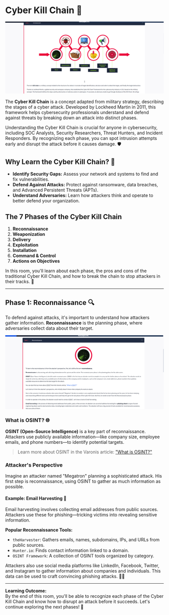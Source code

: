 # Cyber Kill Chain 🚀

![Cyber Kill Chain Diagram](1.png)

The **Cyber Kill Chain** is a concept adapted from military strategy, describing the stages of a cyber attack. Developed by Lockheed Martin in 2011, this framework helps cybersecurity professionals understand and defend against threats by breaking down an attack into distinct phases.

Understanding the Cyber Kill Chain is crucial for anyone in cybersecurity, including SOC Analysts, Security Researchers, Threat Hunters, and Incident Responders. By recognizing each phase, you can spot intrusion attempts early and disrupt the attack before it causes damage. 🛡️

## Why Learn the Cyber Kill Chain? 🤔

- **Identify Security Gaps:** Assess your network and systems to find and fix vulnerabilities.
- **Defend Against Attacks:** Protect against ransomware, data breaches, and Advanced Persistent Threats (APTs).
- **Understand Adversaries:** Learn how attackers think and operate to better defend your organization.

## The 7 Phases of the Cyber Kill Chain

1. **Reconnaissance**
2. **Weaponization**
3. **Delivery**
4. **Exploitation**
5. **Installation**
6. **Command & Control**
7. **Actions on Objectives**

In this room, you'll learn about each phase, the pros and cons of the traditional Cyber Kill Chain, and how to break the chain to stop attackers in their tracks. 🛑

---

## Phase 1: Reconnaissance 🔍

To defend against attacks, it's important to understand how attackers gather information. **Reconnaissance** is the planning phase, where adversaries collect data about their target.

![Reconnaissance](2.png)

### What is OSINT? 🌐

**OSINT (Open-Source Intelligence)** is a key part of reconnaissance. Attackers use publicly available information—like company size, employee emails, and phone numbers—to identify potential targets.

> Learn more about OSINT in the Varonis article: ["What is OSINT?"](https://www.varonis.com/blog/what-is-osint)

### Attacker's Perspective

Imagine an attacker named "Megatron" planning a sophisticated attack. His first step is reconnaissance, using OSINT to gather as much information as possible.

#### Example: Email Harvesting 📧

Email harvesting involves collecting email addresses from public sources. Attackers use these for phishing—tricking victims into revealing sensitive information.

**Popular Reconnaissance Tools:**
- `theHarvester`: Gathers emails, names, subdomains, IPs, and URLs from public sources.
- `Hunter.io`: Finds contact information linked to a domain.
- `OSINT Framework`: A collection of OSINT tools organized by category.

Attackers also use social media platforms like LinkedIn, Facebook, Twitter, and Instagram to gather information about companies and individuals. This data can be used to craft convincing phishing attacks. 🕵️‍♂️

---

**Learning Outcome:**  
By the end of this room, you'll be able to recognize each phase of the Cyber Kill Chain and know how to disrupt an attack before it succeeds. Let's continue exploring the next phases! 🚦
